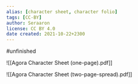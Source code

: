 ```yaml
---
alias: [character sheet, character folio]
tags: [CC-BY]
author: Seraaron
license: CC BY 4.0
date created: 2021-10-22+2300
---
```


#unfinished 

![[Agora Character Sheet (one-page).pdf]]

![[Agora Character Sheet (two-page-spread).pdf]]